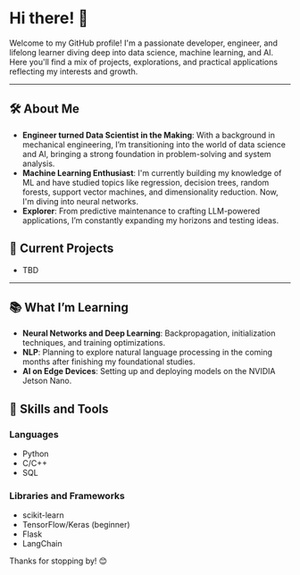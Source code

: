 # Hi there! 👋

Welcome to my GitHub profile! I'm a passionate developer, engineer, and lifelong learner diving deep into data science, machine learning, and AI. Here you'll find a mix of projects, explorations, and practical applications reflecting my interests and growth.

---
## 🛠️ About Me

- **Engineer turned Data Scientist in the Making**: With a background in mechanical engineering, I’m transitioning into the world of data science and AI, bringing a strong foundation in problem-solving and system analysis.
- **Machine Learning Enthusiast**: I'm currently building my knowledge of ML and have studied topics like regression, decision trees, random forests, support vector machines, and dimensionality reduction. Now, I'm diving into neural networks.
- **Explorer**: From predictive maintenance to crafting LLM-powered applications, I’m constantly expanding my horizons and testing ideas.

## 🔭 Current Projects

- TBD
---

## 📚 What I’m Learning

- **Neural Networks and Deep Learning**: Backpropagation, initialization techniques, and training optimizations.
- **NLP**: Planning to explore natural language processing in the coming months after finishing my foundational studies.
- **AI on Edge Devices**: Setting up and deploying models on the NVIDIA Jetson Nano.

## 🚀 Skills and Tools

### Languages
- Python
- C/C++
- SQL

### Libraries and Frameworks
- scikit-learn
- TensorFlow/Keras (beginner)
- Flask
- LangChain

Thanks for stopping by! 😊


<!---
a3refaat/a3refaat is a ✨ special ✨ repository because its `README.md` (this file) appears on your GitHub profile.
You can click the Preview link to take a look at your changes.
--->
